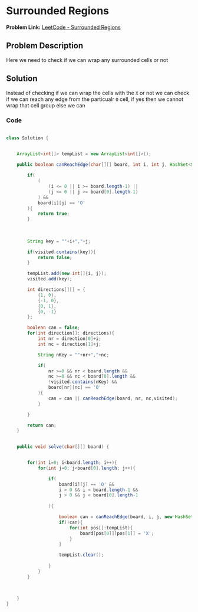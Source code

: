 

# Surrounded Regions

**Problem Link:** [LeetCode - Surrounded Regions](https://leetcode.com/problems/surrounded-regions/submissions/1783456420/)




## Problem Description

Here we need to check if we can wrap any surrounded cells or not



## Solution
Instead of checking if we can wrap the cells with the `X` or not we can check if we can reach any edge from the particualr `O` cell, if yes then we cannot wrap that cell group else we can

### Code

```java

class Solution {


    ArrayList<int[]> tempList = new ArrayList<int[]>();

    public boolean canReachEdge(char[][] board, int i, int j, HashSet<String> visited){
        
        if(
            (
                (i <= 0 || i >= board.length-1) ||
                (j <= 0 || j >= board[0].length-1)
            ) &&
            board[i][j] == 'O'
        ){
            return true;
        }
        
        
        
        String key = ""+i+","+j;

        if(visited.contains(key)){
            return false;
        }

        tempList.add(new int[]{i, j});
        visited.add(key);

        int directions[][] = {
            {1, 0},
            {-1, 0},
            {0, 1},
            {0, -1}
        };

        boolean can = false;
        for(int direction[]: directions){
            int nr = direction[0]+i;
            int nc = direction[1]+j;

            String nKey = ""+nr+","+nc;

            if(
                nr >=0 && nr < board.length &&
                nc >=0 && nc < board[0].length &&
                !visited.contains(nKey) &&
                board[nr][nc] == 'O'
            ){
                can = can || canReachEdge(board, nr, nc,visited);
            }

        }

        return can;
    }
 

    public void solve(char[][] board) {


        for(int i=0; i<board.length; i++){
            for(int j=0; j<board[0].length; j++){

                if(
                    board[i][j] == 'O' &&
                    i > 0 && i < board.length-1 &&
                    j > 0 && j < board[0].length-1
                   
                ){

                    boolean can = canReachEdge(board, i, j, new HashSet<String>());
                    if(!can){
                        for(int pos[]:tempList){
                            board[pos[0]][pos[1]] = 'X';
                        }
                    }

                    tempList.clear();
                    
                }
            }
        }

      
        
    }
}


```